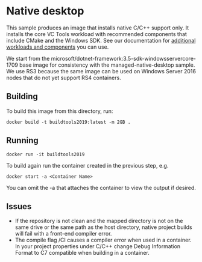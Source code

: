 # Native desktop
This sample produces an image that installs native C/C++ support only. It installs the core VC Tools workload with recommended components that include CMake and the Windows SDK. See our documentation for [additional workloads and components](http://aka.ms/vs/workloads) you can use.

We start from the microsoft/dotnet-framework:3.5-sdk-windowsservercore-1709 base image for consistency with the managed-native-desktop sample. We use RS3 because the same image can be used on Windows Server 2016 nodes that do not yet support RS4 containers.

## Building
To build this image from this directory, run:

```batch
docker build -t buildtools2019:latest -m 2GB .
```

## Running
```batch
docker run -it buildtools2019
```
To build again run the container created in the previous step, e.g.
```batch
docker start -a <Container Name>
```

You can omit the -a that attaches the container to view the output if desired.

## Issues

* If the repository is not clean and the mapped directory is not on the same drive or the same path as the host directory, native project builds will fail with a front-end compiler error.
* The compile flag /CI causes a compiler error when used in a container. In your project properties under C/C++ change Debug Information Format to C7 compatible when building in a container.
